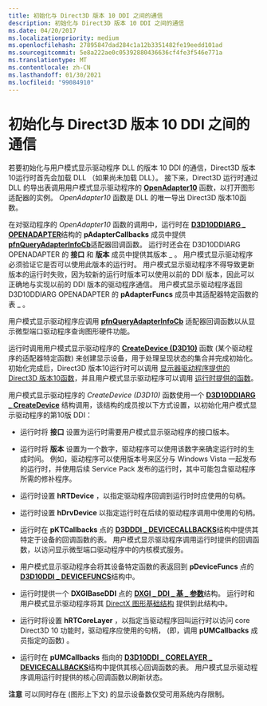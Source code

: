 ```yaml
---
title: 初始化与 Direct3D 版本 10 DDI 之间的通信
description: 初始化与 Direct3D 版本 10 DDI 之间的通信
ms.date: 04/20/2017
ms.localizationpriority: medium
ms.openlocfilehash: 27895847dad284c1a12b3351482fe19eedd101ad
ms.sourcegitcommit: 5e8a222ae0c05392880436636cf4fe3f546e771a
ms.translationtype: MT
ms.contentlocale: zh-CN
ms.lasthandoff: 01/30/2021
ms.locfileid: "99084910"
---
```

# <a name="initializing-communication-with-the-direct3d-version-10-ddi"></a>初始化与 Direct3D 版本 10 DDI 之间的通信


若要初始化与用户模式显示驱动程序 DLL 的版本 10 DDI 的通信，Direct3D 版本10运行时首先会加载 DLL （如果尚未加载 DLL）。 接下来，Direct3D 运行时通过 DLL 的导出表调用用户模式显示驱动程序的 [**OpenAdapter10**](/windows-hardware/drivers/ddi/d3d10umddi/nc-d3d10umddi-pfnd3d10ddi_openadapter) 函数，以打开图形适配器的实例。 *OpenAdapter10* 函数是 DLL 的唯一导出 Direct3D 版本10函数。

在对驱动程序的 *OpenAdapter10* 函数的调用中，运行时在 [**D3D10DDIARG \_ OPENADAPTER**](/windows-hardware/drivers/ddi/d3d10umddi/ns-d3d10umddi-d3d10ddiarg_openadapter)结构的 **pAdapterCallbacks** 成员中提供 [**pfnQueryAdapterInfoCb**](/windows-hardware/drivers/ddi/d3dumddi/nc-d3dumddi-pfnd3dddi_queryadapterinfocb)适配器回调函数。 运行时还会在 D3D10DDIARG OPENADAPTER 的 **接口** 和 **版本** 成员中提供其版本 \_ 。 用户模式显示驱动程序必须验证它是否可以使用此版本的运行时。 用户模式显示驱动程序不得导致更新版本的运行时失败，因为较新的运行时版本可以使用以前的 DDI 版本，因此可以正确地与实现以前的 DDI 版本的驱动程序通信。 用户模式显示驱动程序返回 D3D10DDIARG OPENADAPTER 的 **pAdapterFuncs** 成员中其适配器特定函数的表 \_ 。

用户模式显示驱动程序应调用 [**pfnQueryAdapterInfoCb**](/windows-hardware/drivers/ddi/d3dumddi/nc-d3dumddi-pfnd3dddi_queryadapterinfocb) 适配器回调函数以从显示微型端口驱动程序查询图形硬件功能。

运行时调用用户模式显示驱动程序的 [**CreateDevice (D3D10)**](/windows-hardware/drivers/ddi/d3d10umddi/nc-d3d10umddi-pfnd3d10ddi_createdevice) 函数 (某个驱动程序的适配器特定函数) 来创建显示设备，用于处理呈现状态的集合并完成初始化。 初始化完成后，Direct3D 版本10运行时可以调用 [显示器驱动程序提供的 Direct3D 版本10函数](/windows-hardware/drivers/ddi/_display)，并且用户模式显示驱动程序可以调用 [运行时提供的函数](/windows-hardware/drivers/ddi/_display)。

用户模式显示驱动程序的 *CreateDevice (D3D10)* 函数使用一个 [**D3D10DDIARG \_ CreateDevice**](/windows-hardware/drivers/ddi/d3d10umddi/ns-d3d10umddi-d3d10ddiarg_createdevice) 结构调用，该结构的成员按以下方式设置，以初始化用户模式显示驱动程序的第10版 DDI：

-   运行时将 **接口** 设置为运行时需要用户模式显示驱动程序的接口版本。

-   运行时将 **版本** 设置为一个数字，驱动程序可以使用该数字来确定运行时的生成时间。 例如，驱动程序可以使用版本号来区分与 Windows Vista 一起发布的运行时，并使用后续 Service Pack 发布的运行时，其中可能包含驱动程序所需的修补程序。

-   运行时设置 **hRTDevice** ，以指定驱动程序回调到运行时时应使用的句柄。

-   运行时设置 **hDrvDevice** 以指定运行时在后续的驱动程序调用中使用的句柄。

-   运行时在 **pKTCallbacks** 点的 [**D3DDDI \_ DEVICECALLBACKS**](/windows-hardware/drivers/ddi/d3dumddi/ns-d3dumddi-_d3dddi_devicecallbacks)结构中提供其特定于设备的回调函数的表。 用户模式显示驱动程序调用运行时提供的回调函数，以访问显示微型端口驱动程序中的内核模式服务。

-   用户模式显示驱动程序会将其设备特定函数的表返回到 **pDeviceFuncs** 点的 [**D3D10DDI \_ DEVICEFUNCS**](/windows-hardware/drivers/ddi/d3d10umddi/ns-d3d10umddi-d3d10ddi_devicefuncs)结构中。

-   运行时提供一个 **DXGIBaseDDI** 点的 [**DXGI \_ DDI \_ 基 \_ 参数**](/windows-hardware/drivers/ddi/dxgiddi/ns-dxgiddi-dxgi_ddi_base_args)结构。 运行时和用户模式显示驱动程序将其 [DirectX 图形基础结构](directx-graphics-infrastructure-ddi.md) 提供到此结构中。

-   运行时将设置 **hRTCoreLayer** ，以指定当驱动程序回叫运行时以访问 core Direct3D 10 功能时，驱动程序应使用的句柄， (即，调用 **pUMCallbacks** 成员指定的函数) 。

-   运行时在 **pUMCallbacks** 指向的 [**D3D10DDI \_ CORELAYER \_ DEVICECALLBACKS**](/windows-hardware/drivers/ddi/d3d10umddi/ns-d3d10umddi-d3d10ddi_corelayer_devicecallbacks)结构中提供其核心回调函数的表。 用户模式显示驱动程序调用运行时提供的核心回调函数以刷新状态。

**注意**   可以同时存在 (图形上下文) 的显示设备数仅受可用系统内存限制。

 

 

